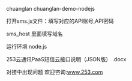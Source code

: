 chuanglan
chuanglan-demo-nodejs

打开sms.js文件：填写对应的API账号,API密码

sms_host 里面填写域名

运行环境 node.js 

253云通讯PaaS短信云接口说明（JSON版） .docx

对接中出现问题 欢迎咨询:www.253.com
